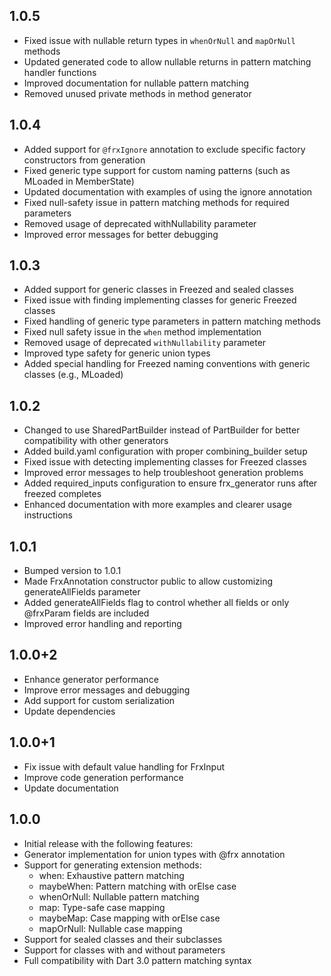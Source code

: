 ## 1.0.5

- Fixed issue with nullable return types in `whenOrNull` and `mapOrNull` methods
- Updated generated code to allow nullable returns in pattern matching handler functions 
- Improved documentation for nullable pattern matching
- Removed unused private methods in method generator

## 1.0.4

- Added support for `@frxIgnore` annotation to exclude specific factory constructors from generation
- Fixed generic type support for custom naming patterns (such as MLoaded<T> in MemberState<T>)
- Updated documentation with examples of using the ignore annotation
- Fixed null-safety issue in pattern matching methods for required parameters
- Removed usage of deprecated withNullability parameter
- Improved error messages for better debugging

## 1.0.3

- Added support for generic classes in Freezed and sealed classes
- Fixed issue with finding implementing classes for generic Freezed classes
- Fixed handling of generic type parameters in pattern matching methods
- Fixed null safety issue in the `when` method implementation
- Removed usage of deprecated `withNullability` parameter
- Improved type safety for generic union types
- Added special handling for Freezed naming conventions with generic classes (e.g., MLoaded<T>)

## 1.0.2

- Changed to use SharedPartBuilder instead of PartBuilder for better compatibility with other generators
- Added build.yaml configuration with proper combining_builder setup
- Fixed issue with detecting implementing classes for Freezed classes
- Improved error messages to help troubleshoot generation problems
- Added required_inputs configuration to ensure frx_generator runs after freezed completes
- Enhanced documentation with more examples and clearer usage instructions

## 1.0.1

- Bumped version to 1.0.1
- Made FrxAnnotation constructor public to allow customizing generateAllFields parameter
- Added generateAllFields flag to control whether all fields or only @frxParam fields are included
- Improved error handling and reporting

## 1.0.0+2

* Enhance generator performance
* Improve error messages and debugging
* Add support for custom serialization
* Update dependencies

## 1.0.0+1

* Fix issue with default value handling for FrxInput
* Improve code generation performance
* Update documentation

## 1.0.0

* Initial release with the following features:
* Generator implementation for union types with @frx annotation
* Support for generating extension methods:
  - when: Exhaustive pattern matching
  - maybeWhen: Pattern matching with orElse case
  - whenOrNull: Nullable pattern matching
  - map: Type-safe case mapping
  - maybeMap: Case mapping with orElse case
  - mapOrNull: Nullable case mapping
* Support for sealed classes and their subclasses
* Support for classes with and without parameters
* Full compatibility with Dart 3.0 pattern matching syntax
